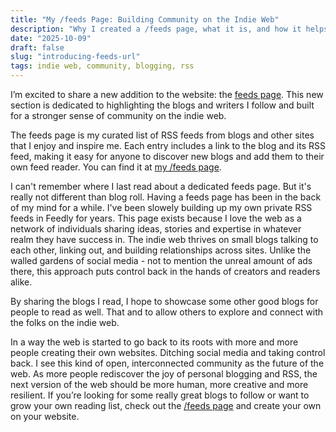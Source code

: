 ```yaml
---
title: "My /feeds Page: Building Community on the Indie Web"
description: "Why I created a /feeds page, what it is, and how it helps foster community in the indie web."
date: "2025-10-09"
draft: false
slug: "introducing-feeds-url"
tags: indie web, community, blogging, rss
---
```


I’m excited to share a new addition to the website: the <a href="/feeds">feeds page</a>. This new section is dedicated to highlighting the blogs and writers I follow and built for a stronger sense of community on the indie web.

The feeds page is my curated list of RSS feeds from blogs and other sites that I enjoy and inspire me. Each entry includes a link to the blog and its RSS feed, making it easy for anyone to discover new blogs and add them to their own feed reader. You can find it at [my /feeds page](/feeds).

I can't remember where I last read about a dedicated feeds page. But it's really not different than blog roll. Having a feeds page has been in the back of my mind for a while. I've been slowely building up my own private RSS feeds in Feedly for years. This page exists because I love the web as a network of individuals sharing ideas, stories and expertise in whatever realm they have success in. The indie web thrives on small blogs talking to each other, linking out, and building relationships across sites. Unlike the walled gardens of social media - not to mention the unreal amount of ads there, this approach puts control back in the hands of creators and readers alike.

By sharing the blogs I read, I hope to showcase some other good blogs for people to read as well. That and to allow others to explore and connect with the folks on the indie web. 

In a way the web is started to go back to its roots with more and more people creating their own websites. Ditching social media and taking control back. I see this kind of open, interconnected community as the future of the web. As more people rediscover the joy of personal blogging and RSS, the next version of the web should be more human, more creative and more resilient. If you’re looking for some really great blogs to follow or want to grow your own reading list, check out the <a href="/feeds">/feeds page</a> and create your own on your website.

